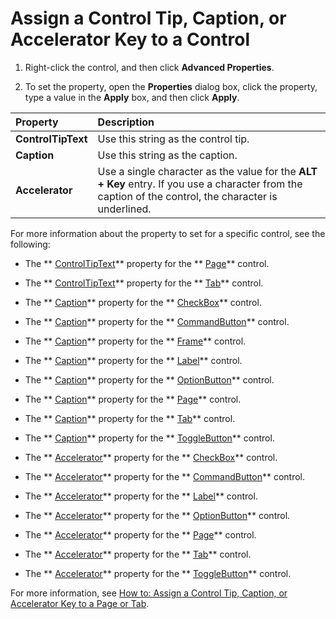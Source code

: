 
# Assign a Control Tip, Caption, or Accelerator Key to a Control

1. Right-click the control, and then click  **Advanced Properties**. 
    
2. To set the property, open the  **Properties** dialog box, click the property, type a value in the **Apply** box, and then click **Apply**. 
    

|**Property**|**Description**|
|:-----|:-----|
| **ControlTipText**| Use this string as the control tip.|
| **Caption**|Use this string as the caption.|
| **Accelerator**|Use a single character as the value for the  **ALT + Key** entry. If you use a character from the caption of the control, the character is underlined.|
For more information about the property to set for a specific control, see the following:

- The  ** [ControlTipText](11412cc8-7e62-1382-de69-905d5d75d419.md)** property for the ** [Page](836941c3-c768-151a-65a5-41c71493033a.md)** control.
    
- The  ** [ControlTipText](13403824-7899-0494-3836-3a09d1804fad.md)** property for the ** [Tab](b5571953-0e47-a994-3e82-4e439a77afa8.md)** control.
    
- The  ** [Caption](ee143257-1e0d-d50a-7ed1-44a53af4a1c0.md)** property for the ** [CheckBox](1834855b-f96c-aaa1-24ce-81d1e4e4e1db.md)** control.
    
- The  ** [Caption](80dfbd73-6315-cb39-ad64-e87cf9083277.md)** property for the ** [CommandButton](bb2bcfaa-e7a5-cedc-2ed7-bcc17a4d8fb6.md)** control.
    
- The  ** [Caption](6075400e-e4c0-1a1c-dea1-8628d191337b.md)** property for the ** [Frame](5fb494d3-8e00-852a-c361-0e99358b1ce8.md)** control.
    
- The  ** [Caption](7aa70cd0-8ea8-871d-421c-6558c25e7ace.md)** property for the ** [Label](546cc9e1-90e9-3b29-88ac-02fcc75f8f29.md)** control.
    
- The  ** [Caption](8e6a50b2-fe72-099a-cf2c-3e415d1a9059.md)** property for the ** [OptionButton](8009dd64-44b5-3b66-e8d4-e3535e014396.md)** control.
    
- The  ** [Caption](878ed59e-8aa9-ec07-487a-47706d5337f4.md)** property for the ** [Page](836941c3-c768-151a-65a5-41c71493033a.md)** control.
    
- The  ** [Caption](62291fb8-8f56-4465-0afa-9085abeeaa72.md)** property for the ** [Tab](b5571953-0e47-a994-3e82-4e439a77afa8.md)** control.
    
- The  ** [Caption](3473424a-6a01-50ab-f3a9-3f6cb3114d3b.md)** property for the ** [ToggleButton](01ce5640-9f19-3c0e-1aa4-96d87074bf8b.md)** control.
    
- The  ** [Accelerator](940cec9e-8c29-4db9-77bd-b52cee7748f9.md)** property for the ** [CheckBox](1834855b-f96c-aaa1-24ce-81d1e4e4e1db.md)** control.
    
- The  ** [Accelerator](896f426a-6bc7-c6cc-96a0-eb0106b027f1.md)** property for the ** [CommandButton](bb2bcfaa-e7a5-cedc-2ed7-bcc17a4d8fb6.md)** control.
    
- The  ** [Accelerator](8e3913c5-c9f0-edba-4a0e-44fa85b26f95.md)** property for the ** [Label](546cc9e1-90e9-3b29-88ac-02fcc75f8f29.md)** control.
    
- The  ** [Accelerator](bb256067-248c-a4a3-f6d8-603724dee363.md)** property for the ** [OptionButton](8009dd64-44b5-3b66-e8d4-e3535e014396.md)** control.
    
- The  ** [Accelerator](d47e88cb-ea7d-2af9-9ae3-d75d1cde1346.md)** property for the ** [Page](836941c3-c768-151a-65a5-41c71493033a.md)** control.
    
- The  ** [Accelerator](474be3a4-bc6b-4444-5967-ce36e0d3c835.md)** property for the ** [Tab](b5571953-0e47-a994-3e82-4e439a77afa8.md)** control.
    
- The  ** [Accelerator](d4a436a0-d294-68e8-720b-5f8c76cb9d05.md)** property for the ** [ToggleButton](01ce5640-9f19-3c0e-1aa4-96d87074bf8b.md)** control.
    
For more information, see  [How to: Assign a Control Tip, Caption, or Accelerator Key to a Page or Tab](69ea2e05-fa0e-f4b8-c9fb-52cdbb5c0f71.md).
